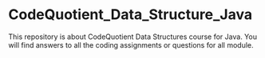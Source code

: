 # CodeQuotient_Data_Structure_Java
This repository is about CodeQuotient Data Structures course for Java. You will find answers to all the coding assignments or questions for all module. 
